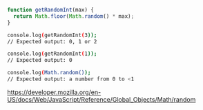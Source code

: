 ```js
function getRandomInt(max) {
  return Math.floor(Math.random() * max);
}
```

```sh
console.log(getRandomInt(3));
// Expected output: 0, 1 or 2

console.log(getRandomInt(1));
// Expected output: 0

console.log(Math.random());
// Expected output: a number from 0 to <1
```

https://developer.mozilla.org/en-US/docs/Web/JavaScript/Reference/Global_Objects/Math/random